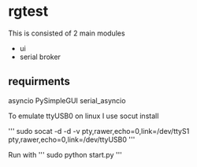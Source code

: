 # rgtest
This is consisted of 2 main modules
* ui
* serial broker

## requirments
asyncio
PySimpleGUI
serial_asyncio

To emulate ttyUSB0 on linux I use socut
install

'''
sudo socat -d -d -v pty,rawer,echo=0,link=/dev/ttyS1 pty,rawer,echo=0,link=/dev/ttyUSB0 
'''

Run with 
'''
sudo python start.py
'''
